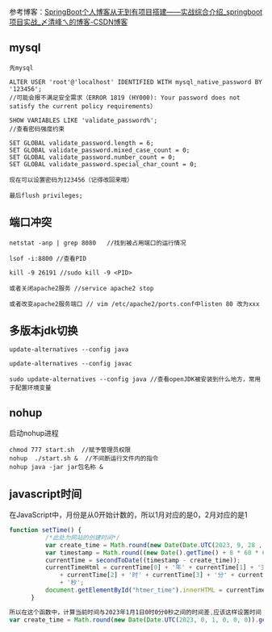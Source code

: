 参考博客：[SpringBoot个人博客从无到有项目搭建——实战综合介绍_springboot项目实战_〆清峰ㄟ的博客-CSDN博客](https://blog.csdn.net/weixin_45019350/article/details/108869025)

## mysql

```
先mysql

ALTER USER 'root'@'localhost' IDENTIFIED WITH mysql_native_password BY '123456';
//可能会报不满足安全需求（ERROR 1819 (HY000): Your password does not satisfy the current policy requirements）

SHOW VARIABLES LIKE 'validate_password%';
//查看密码强度约束

SET GLOBAL validate_password.length = 6;
SET GLOBAL validate_password.mixed_case_count = 0;
SET GLOBAL validate_password.number_count = 0;
SET GLOBAL validate_password.special_char_count = 0;

现在可以设置密码为123456（记得改回来哦）

最后flush privileges;
```

## 端口冲突

```
netstat -anp | grep 8080   //找到被占用端口的运行情况

lsof -i:8800 //查看PID

kill -9 26191 //sudo kill -9 <PID>

或者关闭apache2服务 //service apache2 stop

或者改变apache2服务端口 // vim /etc/apache2/ports.conf中listen 80 改为xxx
```

## 多版本jdk切换

```
update-alternatives --config java

update-alternatives --config javac

sudo update-alternatives --config java //查看openJDK被安装到什么地方，常用于配置环境变量
```

## nohup

启动nohup进程

```
chmod 777 start.sh  //赋予管理员权限
nohup  ./start.sh &  //不间断运行文件内的指令
nohup java -jar jar包名称 &
```

## javascript时间

在JavaScript中，月份是从0开始计数的，所以1月对应的是0，2月对应的是1

```javascript
function setTime() {
          /*此处为网站的创建时间*/
          var create_time = Math.round(new Date(Date.UTC(2023, 9, 28 , 15, 15, 15)).getTime() / 1000);
          var timestamp = Math.round((new Date().getTime() + 8 * 60 * 60 * 1000) / 1000);
          currentTime = secondToDate((timestamp - create_time));
          currentTimeHtml = currentTime[0] + '年' + currentTime[1] + '天'
              + currentTime[2] + '时' + currentTime[3] + '分' + currentTime[4]
              + '秒';
          document.getElementById("htmer_time").innerHTML = currentTimeHtml;
      }

所以在这个函数中，计算当前时间与2023年1月1日0时0分0秒之间的时间差,应该这样设置时间
var create_time = Math.round(new Date(Date.UTC(2023, 0, 1, 0, 0, 0)).getTime() / 1000);
```
